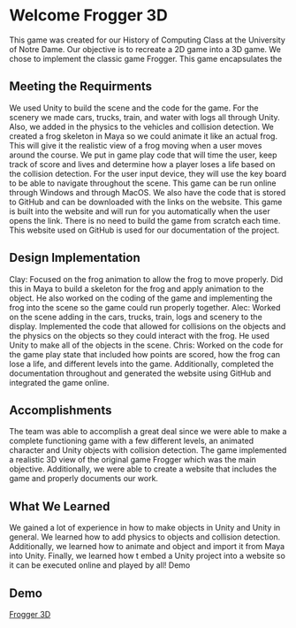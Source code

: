 # Welcome Frogger 3D
This game was created for our History of Computing Class at the University of Notre Dame. Our objective is to recreate a 2D game into a 3D game. We chose to implement the classic game Frogger. This game encapsulates the

## Meeting the Requirments
We used Unity to build the scene and the code for the game. For the scenery we made cars, trucks, train, and water with logs all through Unity. Also, we added in the physics to the vehicles and collision detection. We created a frog skeleton in Maya so we could animate it like an actual frog. This will give it the realistic view of a frog moving when a user moves around the course. We put in game play code that will time the user, keep track of score and lives and determine how a player loses a life based on the collision detection. For the user input device, they will use the key board to be able to navigate throughout the scene. This game can be run online through Windows and through MacOS. We also have the code that is stored to GitHub and can be downloaded with the links on the website. This game is built into the website and will run for you automatically when the user opens the link. There is no need to build the game from scratch each time. This website used on GitHub is used for our documentation of the project.

## Design Implementation
Clay: Focused on the frog animation to allow the frog to move properly. Did this in Maya to build a skeleton for the frog and apply animation to the object. He also worked on the coding of the game and implementing the frog into the scene so the game could run properly together.
Alec: Worked on the scene adding in the cars, trucks, train, logs and scenery to the display. Implemented the code that allowed for collisions on the objects and the physics on the objects so they could interact with the frog. He used Unity to make all of the objects in the scene.
Chris: Worked on the code for the game play state that included how points are scored, how the frog can lose a life, and different levels into the game. Additionally, completed the documentation throughout and generated the website using GitHub and integrated the game online.

## Accomplishments
The team was able to accomplish a great deal since we were able to make a complete functioning game with a few different levels, an animated character and Unity objects with collision detection. The game implemented a realistic 3D view of the original game Frogger which was the main objective. Additionally, we were able to create a website that includes the game and properly documents our work.

## What We Learned
We gained a lot of experience in how to make objects in Unity and Unity in general. We learned how to add physics to objects and collision detection. Additionally, we learned how to animate and object and import it from Maya into Unity. Finally, we learned how t embed a Unity project into a website so it can be executed online and played by all!
Demo

## Demo
[Frogger 3D](https://buryc.github.io/HOC_Frogger3D/index.html)
